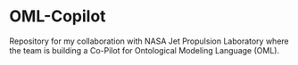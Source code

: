 # OML-Copilot
Repository for my collaboration with NASA Jet Propulsion Laboratory where the team is building a Co-Pilot for Ontological Modeling Language (OML).
